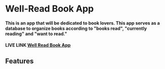 <h1>Well-Read Book App</h1>
<h4>This is an app that will be dedicated to book lovers. This app serves as a database to organize books according to "books read", "currently reading" and "want to read."
</h4>
<h4>LIVE LINK
    <a href="https://express-wellread-app.herokuapp.com/wellread">Well Read Book App
        </a></h4>
<h2>Features<h/2>
